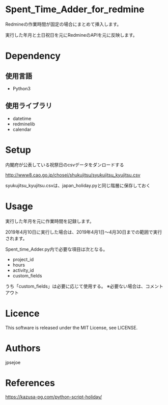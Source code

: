 # Spent_Time_Adder_for_redmine
Redmineの作業時間が固定の場合にまとめて挿入します。

実行した年月と土日祝日を元にRedmineのAPIを元に反映します。

# Dependency

## 使用言語 

* Python3

## 使用ライブラリ

* datetime
* redminelib
* calendar


# Setup

内閣府が公表している祝祭日のcsvデータをダンロードする

http://www8.cao.go.jp/chosei/shukujitsu/syukujitsu_kyujitsu.csv

syukujitsu_kyujitsu.csvは、japan_holiday.pyと同じ階層に保存しておく


# Usage
実行した年月を元に作業時間を記録します。

2019年4月10日に実行した場合は、2019年4月1日～4月30日までの範囲で実行されます。

Spent_time_Adder.py内で必要な項目は次となる。

* project_id
* hours
* activity_id
* custom_fields

うち「custom_fields」は必要に応じて使用する。
※必要ない場合は、コメントアウト

# Licence
This software is released under the MIT License, see LICENSE.

# Authors
jpsejoe

# References

https://kazusa-pg.com/python-script-holiday/

